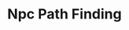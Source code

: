 ---
title: Npc Path Finding
description: This project is used as a way to teach students how to implement the path finding concepts that they have learned in a complex system. 
layout: post
link: https://github.com/paceart1-Teaching-and-Demonstration/NPC_Pathfinding/
---
